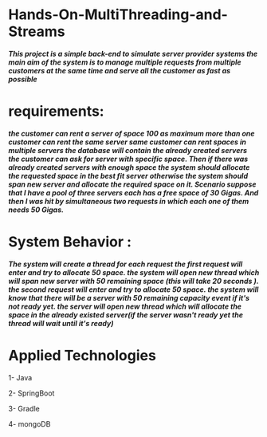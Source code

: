 # Hands-On-MultiThreading-and-Streams

***This project is a simple back-end to simulate server provider systems
the main aim of the system is to manage multiple requests from multiple customers at the same time
and serve all the customer as fast as possible***

# requirements:
***the customer can rent a server of space 100 as maximum
more than one customer can rent the same server
same customer can rent spaces in multiple servers
the database will contain the already created servers
the customer can ask for server with specific space. Then if there was already created servers with 
enough space the system should allocate the requested space in the best fit server otherwise the 
system should span new server and allocate the required space on it.
Scenario suppose that I have a pool of three servers each has a free space of 30 Gigas. And then 
I was hit by simultaneous two requests in which each one of them needs 50 Gigas.***

# System Behavior :

***The system will create a thread for each request
the first request will enter and try to allocate 50 space.
the system will open new thread which will span new server with 50 remaining space (this will take 20 seconds ).
the second request will enter and try to allocate 50 space.
the system will know that there will be a server with 50 remaining capacity event if it's not ready yet.
the server will open new thread which will allocate the space in the already existed server(if the server wasn't ready yet the thread will wait until it's ready)***

# Applied Technologies

1- Java 

2- SpringBoot

3- Gradle

4- mongoDB

